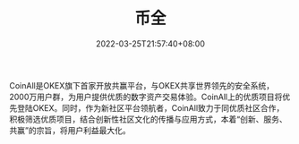 ﻿---
weight: 
title: "币全"
description: "CoinAll币全是OKEx100家开放式国际站下的第一家实践平台，作为先行者我们希望能够与合作伙伴一起努力，致力于打造一个以社群、用户、项目方为中心的开放式国际站。"
date: 2022-03-25T21:57:40+08:00
lastmod: 2022-03-25T16:45:40+08:00
draft: false
authors: ["Metabd"]
featuredImage: "biquan.webp"
link: ""
tags: ["交易所","币全"]
categories: ["navigation"]
navigation: ["交易所"]
lightgallery: true
toc: true
pinned: false
recommend: false
recommend1: false
---
CoinAll是OKEX旗下首家开放共赢平台，与OKEX共享世界领先的安全系统，2000万用户群，为用户提供优质的数字资产交易体验。CoinAll上的优质项目将优先登陆OKEX。同时，作为新社区平台领航者，CoinAll致力于同优质社区合作，积极筛选优质项目，结合创新性社区文化的传播与应用方式，本着“创新、服务、共赢”的宗旨，将用户利益最大化。
